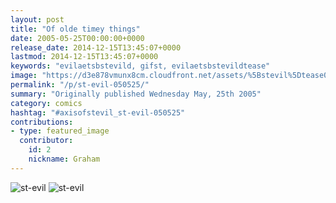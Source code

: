 ```yaml
---
layout: post
title: "Of olde timey things"
date: 2005-05-25T00:00:00+0000
release_date: 2014-12-15T13:45:07+0000
lastmod: 2014-12-15T13:45:07+0000
keywords: "evilaetsbstevild, gifst, evilaetsbstevildtease"
image: "https://d3e878vmunx8cm.cloudfront.net/assets/%5Bstevil%5Dtease05-25-05.gif"
permalink: "/p/st-evil-050525/"
summary: "Originally published Wednesday May, 25th 2005"
category: comics
hashtag: "#axisofstevil_st-evil-050525"
contributions:
- type: featured_image
  contributor:
    id: 2
    nickname: Graham
---
```


![st-evil](https://d3e878vmunx8cm.cloudfront.net/assets/%5Bstevil%5Dtease05-25-05.gif)
![st-evil](https://d3e878vmunx8cm.cloudfront.net/assets/%5Bstevil%5D05-25-05.gif)
